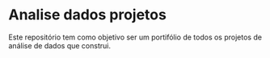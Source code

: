 # Analise dados projetos
Este repositório tem como objetivo ser um portifólio de todos os projetos de análise de dados que construi.
